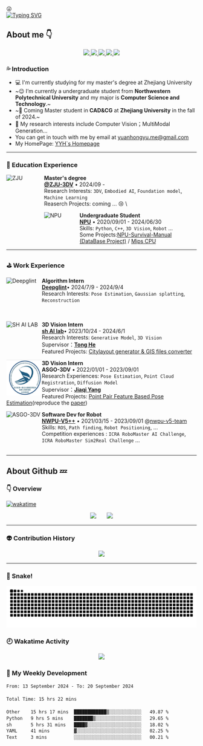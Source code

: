 :stuck_out_tongue_winking_eye:  
[![Typing SVG](https://readme-typing-svg.demolab.com?font=Fira+Code&pause=1000&color=000000&random=false&width=435&lines=This+is+Yuanhong+Yu;welcome+to+my+github+page)](https://git.io/typing-svg)
## About me :point_down:
<p align="center">
  <a href="https://github.com/dadwadw233">
    <img src="https://badges.strrl.dev/visits/dadwadw233/dadwadw233?style=flat-square&color=black&logo=github">
  </a>
  <a href="https://github.com/dadwadw233">
    <img src="https://badges.strrl.dev/years/dadwadw233?style=flat-square&color=black&logo=github">
  </a>
  <a href="https://github.com/dadwadw233?tab=repositories">
    <img src="https://badges.strrl.dev/repos/dadwadw233?style=flat-square&color=black&logo=github">
  </a>
  <a href="https://gist.github.com/dadwadw233">
    <img src="https://badges.strrl.dev/gists/dadwadw233?style=flat-square&color=black&logo=github">
  </a>
  <a href="https://github.com/dadwadw233">
    <img src="https://badges.strrl.dev/commits/monthly/dadwadw233?style=flat-square&color=black&logo=github">
  </a>
</p>

### :sweat_drops: Introduction

- 💻 I'm currently studying for my master's degree at Zhejiang University
- ~:wink: I’m currently a undergraduate student from **Northwestern Polytechnical University** and my major is **Computer Science and Technology**.~
- ~:baby: Coming Master student in **CAD&CG** at **Zhejiang University** in the fall of 2024.~
- 🌱 My research interests include Computer Vision；MultiModal Generation...
- You can get in touch with me by email at [yuanhongyu.me@gmail.com](mailto:yuanhongyu.me@gmail.com)
- My HomePage: [YYH`s Homepage](https://yuanhongyu.xyz/)

---

### 📗 Education Experience

[<img align="left" height="100px" width="100px" alt="ZJU" src="https://upload.wikimedia.org/wikipedia/zh/thumb/1/16/Zhejiang_University_Logo.svg/400px-Zhejiang_University_Logo.svg.png"/>](https://www.zju.edu.cn/)

**Master's degree** \
[**@ZJU-3DV**](https://github.com/zju3dv) • 2024/09 -  \
Research Interests: `3DV`, `Embodied AI`, `Foundation model`, `Machine Learning`  \
Reaserch Projects: coming ... 😢 \

[<img align="left" height="94px" width="94px" alt="NPU" src="https://upload.wikimedia.org/wikipedia/zh/thumb/a/ac/Northwestern_Polytechnical_University_badge.svg/1200px-Northwestern_Polytechnical_University_badge.svg.png"/>](https://www.nwpu.edu.cn/)

**Undergraduate Student** \
[**NPU**](https://www.nwpu.edu.cn/) • 2020/09/01 - 2024/06/30 \
Skills: `Python`, `C++`, `3D Vision`, `Robot` ...\
Some Projects:[NPU-Survival-Manual (DataBase Project)](https://github.com/dadwadw233/NPU-Survival-Manual) / [Mips CPU](https://github.com/dadwadw233/MIPS-CPU) 
<br/>

---

### ⛳ Work Experience

[<img align="left" height="94px" width="94px" alt="Deepglint" src="https://avatars.githubusercontent.com/u/6396104?s=200&v=4"/>](https://github.com/deepglint)

**Algorithm Intern** \
[**Deepglint**](https://www.deepglint.com/)• 2024/7/9 - 2024/9/4 \
Research Interests: `Pose Estimation`, `Gaussian splatting`, `Reconstruction`  \
<br>
<br>

[<img align="left" height="94px" width="94px" alt="SH AI LAB" src="https://moka-public.oss-cn-beijing.aliyuncs.com/pjlab/89c3c7e0e15a466fb6370933055d2de7.jpg"/>](https://www.shlab.org.cn/)

**3D Vision Intern** \
[**sh AI lab**](https://www.shlab.org.cn/)• 2023/10/24 - 2024/6/1 \
Research Interests: `Generative Model`, `3D Vision`  \
Supervisor：[**Tong He**](https://tonghe90.github.io/) \
Featured Projects: [Citylayout generator & GIS files converter](https://github.com/dadwadw233/CityLayout)
<br>

[<img align="left" height="94px" width="94px" alt="ASGO-3DV" src="./asset/icon/ASGO.png"/>](https://www.nwpu.edu.cn/)

**3D Vision Intern** \
**ASGO-3DV** • 2022/01/01 - 2023/09/01 \
Research Experiences: `Pose Estimation`, `Point Cloud Registration`, `Diffusion Model`  \
Supervisor：[**Jiaqi Yang**](https://yangjiaqihomepage.github.io/) \
Featured Projects: [Point Pair Feature Based Pose Estimation](https://github.com/dadwadw233/Central_Voting_PPF)(reproduce the [paper](https://ieeexplore.ieee.org/document/9429889)) 
<br>

[<img align="left" height="94px" width="94px" alt="ASGO-3DV" src="https://avatars.githubusercontent.com/u/50800033?s=200&v=4"/>](https://npuv5pp.github.io/V5Tutorial/)
**Software Dev for Robot** \
[**NWPU-V5++**](https://npuv5pp.github.io/V5Tutorial/) • 2021/03/15 - 2023/09/01  @[nwpu-v5-team](https://github.com/nwpu-v5-team) \
Skills: `ROS`, `Path finding`, `Robot Positioning`, ... \
Competition experiences : `ICRA RoboMaster AI Challenge`, `ICRA RoboMaster Sim2Real Challenge` ... \
<br>

---
## About Github :zzz:
### :point_down: Overview
[![wakatime](https://wakatime.com/badge/user/323402a1-bedf-4563-9d3c-6d8a3682f2bb.svg)](https://wakatime.com/@323402a1-bedf-4563-9d3c-6d8a3682f2bb)  

<div align="center">
<span>  </span>
<img height="170px" src="https://github-readme-stats.vercel.app/api?username=dadwadw233&count_private=true&include_all_commits=true" /><span>  </span><img height="170px" src="https://github-readme-stats.vercel.app/api/top-langs/?username=dadwadw233&layout=compact&langs_count=8" />
<span>  </span>
</div>

---

### :alien: Contribution History
<div align="center">
    <img  src="https://github-readme-streak-stats.herokuapp.com/?user=dadwadw233&theme=hightcontrast" />
</div>

--- 

### :snake: Snake!
<div align="center"><img src="https://raw.githubusercontent.com/dadwadw233/dadwadw233/output/github-contribution-grid-snake.svg" ></div>


### 🕘 Wakatime Activity
<div align="center">

<img src="https://wakatime.com/share/@323402a1-bedf-4563-9d3c-6d8a3682f2bb/72734eac-e2de-4cf2-97ec-105b52bdbd88.svg"></img>

</div>

### :muscle: My Weekly Development
<!--START_SECTION:waka-->

```txt
From: 13 September 2024 - To: 20 September 2024

Total Time: 15 hrs 22 mins

Other    15 hrs 17 mins  ████████████▒░░░░░░░░░░░░   49.87 %
Python   9 hrs 5 mins    ███████▒░░░░░░░░░░░░░░░░░   29.65 %
sh       5 hrs 31 mins   ████▓░░░░░░░░░░░░░░░░░░░░   18.02 %
YAML     41 mins         ▓░░░░░░░░░░░░░░░░░░░░░░░░   02.25 %
Text     3 mins          ░░░░░░░░░░░░░░░░░░░░░░░░░   00.21 %
```

<!--END_SECTION:waka-->
